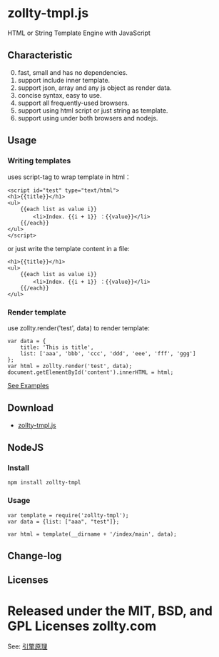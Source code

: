 # zollty-tmpl.js

HTML or String Template Engine with JavaScript


##	Characteristic

0.  fast, small and has no dependencies.
1.  support include inner template.
2.  support json, array and any js object as render data.
3.  concise syntax, easy to use.
4.  support all frequently-used browsers.
5.  support using html script or just string as template. 
6.  support using under both browsers and nodejs.



## Usage

### Writing templates

uses script-tag to wrap template in html：
	
	<script id="test" type="text/html">
	<h1>{{title}}</h1>
	<ul>
	    {{each list as value i}}
	        <li>Index. {{i + 1}} ：{{value}}</li>
	    {{/each}}
	</ul>
	</script>
	
or just write the template content in a file:

	<h1>{{title}}</h1>
	<ul>
	    {{each list as value i}}
	        <li>Index. {{i + 1}} ：{{value}}</li>
	    {{/each}}
	</ul>
	
### Render template

use zollty.render('test', data) to render template:  

	var data = {
		title: 'This is title',
		list: ['aaa', 'bbb', 'ccc', 'ddd', 'eee', 'fff', 'ggg']
	};
	var html = zollty.render('test', data);
	document.getElementById('content').innerHTML = html;


[See Examples](https://github.com/zollty-org/zollty-tmpl/tree/master/examples/basic-usage.html)


##	Download

* [zollty-tmpl.js](https://raw.github.com/zollty-org/zollty-tmpl/master/dist/1.0.0/zollty-tmpl.js) 


##	NodeJS

###	Install

	npm install zollty-tmpl
	
###	Usage

	var template = require('zollty-tmpl');
	var data = {list: ["aaa", "test"]};
	
	var html = template(__dirname + '/index/main', data);


## Change-log


## Licenses

Released under the MIT, BSD, and GPL Licenses
zollty.com
============

See: [引擎原理](http://krasimirtsonev.com/blog/article/Javascript-template-engine-in-just-20-line)
